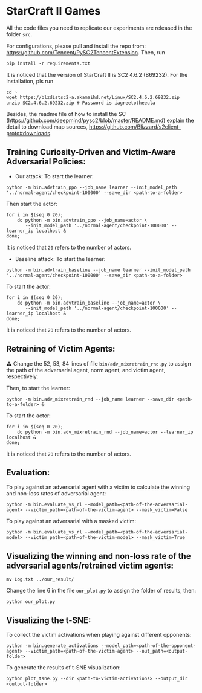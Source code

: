 # StarCraft II Games

All the code files you need to replicate our experiments are released in the folder ```src```.

For configurations, please pull and install the repo from: https://github.com/Tencent/PySC2TencentExtension. Then, run 
```
pip install -r requirements.txt
```
It is noticed that the version of StarCraft II is SC2 4.6.2 (B69232). For the installation, pls run
```
cd ~
wget https://blzdistsc2-a.akamaihd.net/Linux/SC2.4.6.2.69232.zip
unzip SC2.4.6.2.69232.zip # Password is iagreetotheeula
```
Besides, the readme file of how to install the SC (https://github.com/deepmind/pysc2/blob/master/README.md) explain the detail to download map sources, 
https://github.com/Blizzard/s2client-proto#downloads.


## Training Curiosity-Driven and Victim-Aware Adversarial Policies:

- Our attack: 
To start the learner:
```
python -m bin.advtrain_ppo --job_name learner --init_model_path '../normal-agent/checkpoint-100000' --save_dir <path-to-a-folder>
``` 

Then start the actor:
```
for i in $(seq 0 20); 
    do python -m bin.advtrain_ppo --job_name=actor \
       --init_model_path '../normal-agent/checkpoint-100000' --learner_ip localhost & 
done;
```
It is noticed that `20` refers to the number of actors.

- Baseline attack: 
To start the learner:
```
python -m bin.advtrain_baseline --job_name learner --init_model_path '../normal-agent/checkpoint-100000' --save_dir <path-to-a-folder>
```
To start the actor:
```
for i in $(seq 0 20); 
    do python -m bin.advtrain_baseline --job_name=actor \
       --init_model_path '../normal-agent/checkpoint-100000' --learner_ip localhost & 
done;
```
It is noticed that `20` refers to the number of actors.

## Retraining of Victim Agents:

⚠️ Change the 52, 53, 84 lines of file `bin/adv_mixretrain_rnd.py` to assign the path of the adversarial agent, norm agent, and victim agent, respectively. 

Then, to start the learner: 
```
python -m bin.adv_mixretrain_rnd --job_name learner --save_dir <path-to-a-folder> &
``` 

To start the actor:
```
for i in $(seq 0 20); 
    do python -m bin.adv_mixretrain_rnd --job_name=actor --learner_ip localhost & 
done;
```
It is noticed that `20` refers to the number of actors.

## Evaluation:
To play against an adversarial agent with a victim to calculate the winning and non-loss rates of adversarial agent:
```
python -m bin.evaluate_vs_rl --model_path=<path-of-the-adversarial-agent> --victim_path=<path-of-the-victim-agent> --mask_victim=False
```

To play against an adversarial with a masked victim:
```
python -m bin.evaluate_vs_rl --model_path=<path-of-the-adversarial-model> --victim_path=<path-of-the-victim-model> --mask_victim=True
``` 

## Visualizing the winning and non-loss rate of the adversarial agents/retrained victim agents:

```
mv Log.txt ../our_result/
```

Change the line 6 in the file `our_plot.py` to assign the folder of results, then: 
```
python our_plot.py
```

## Visualizing the t-SNE:
To collect the victim activations when playing against different opponents:
```
python -m bin.generate_activations --model_path=<path-of-the-opponent-agent> --victim_path=<path-of-the-victim-agent> --out_path=<output-folder>
```

To generate the results of t-SNE visualization:
```
python plot_tsne.py --dir <path-to-victim-activations> --output_dir <output-folder>
```
